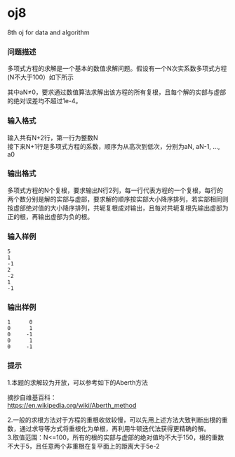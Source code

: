 # oj8
8th oj for data and algorithm
### 问题描述
多项式方程的求解是一个基本的数值求解问题。假设有一个N次实系数多项式方程(N不大于100）如下所示

其中aN≠0，要求通过数值算法求解出该方程的所有复根，且每个解的实部与虚部的绝对误差均不超过1e-4。
### 输入格式
输入共有N+2行，第一行为整数N  
接下来N+1行是多项式方程的系数，顺序为从高次到低次，分别为aN, aN-1, ..., a0  
### 输出格式 
多项式方程的N个复根，要求输出N行2列，每一行代表方程的一个复根，每行的两个数分别是解的实部与虚部，要求解的顺序按实部大小降序排列，若实部相同则按虚部绝对值的大小降序排列，共轭复根成对输出，且每对共轭复根先输出虚部为正的根，再输出虚部为负的根。
### 输入样例
    5
    1
    -1
    2
    -2
    1
    -1
### 输出样例
    1      0
    0      1
    0     -1
    0      1
    0     -1
### 提示
1.本题的求解较为开放，可以参考如下的Aberth方法  

摘抄自维基百科：  
https://en.wikipedia.org/wiki/Aberth_method
 
2.一般的求根方法对于方程的重根收敛较慢，可以先用上述方法大致判断出根的重数，通过求导等方式将重根化为单根，再利用牛顿迭代法获得更精确的解。  
3.取值范围：N<=100，所有的根的实部与虚部的绝对值均不大于150，根的重数不大于5，且任意两个非重根在复平面上的距离大于5e-2  
